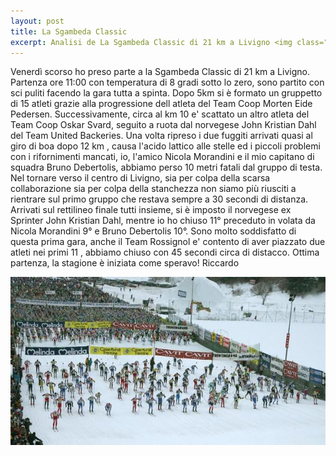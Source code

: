 ```yaml
---
layout: post
title: La Sgambeda Classic
excerpt: Analisi de La Sgambeda Classic di 21 km a Livigno <img class="postimg" src="/images/marcialonga.jpg">
---
```


Venerdì scorso ho preso parte a la Sgambeda Classic di 21 km a Livigno. Partenza ore 11:00 con temperatura di 8 gradi sotto lo zero, sono partito con sci puliti facendo la gara tutta a spinta.
Dopo 5km si è formato un gruppetto di 15 atleti grazie alla progressione dell atleta del Team Coop Morten Eide Pedersen. Successivamente, circa al km 10 e' scattato un altro atleta del Team Coop Oskar Svard, seguito a ruota dal norvegese John Kristian Dahl del Team United Backeries. Una volta ripreso i due fuggiti arrivati quasi al giro di boa dopo 12 km , causa l'acido lattico alle stelle ed i piccoli problemi con i rifornimenti mancati, io, l'amico Nicola Morandini e il mio capitano di squadra Bruno Debertolis, abbiamo perso 10 metri fatali dal gruppo di testa.<br> 
Nel tornare verso il centro di Livigno, sia per colpa della scarsa collaborazione sia per colpa della stanchezza non siamo più riusciti a rientrare sul primo gruppo che restava sempre a 30 secondi di distanza. Arrivati sul rettilineo finale tutti insieme, si è imposto il norvegese ex Sprinter John Kristian Dahl, mentre io ho chiuso 11° preceduto in volata da Nicola Morandini 9° e Bruno Debertolis 10°. Sono molto soddisfatto di questa prima gara, anche il Team Rossignol e' contento di aver piazzato due atleti nei primi 11 , abbiamo chiuso con 45 secondi circa di distacco.
Ottima partenza, la stagione è iniziata come speravo!
Riccardo 




<a href="/images/marcialonga.jpg"><img class="postimg" src="/images/marcialonga.jpg"></a>
